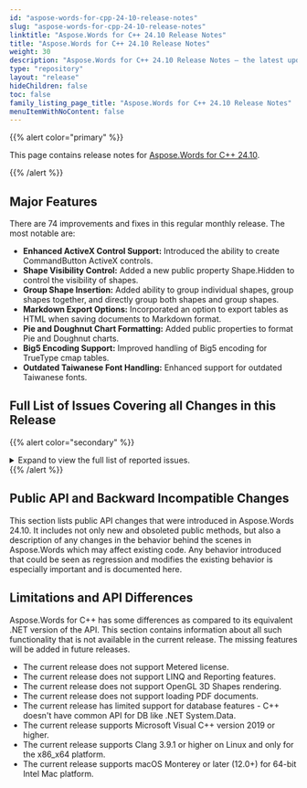 ```yaml
---
id: "aspose-words-for-cpp-24-10-release-notes"
slug: "aspose-words-for-cpp-24-10-release-notes"
linktitle: "Aspose.Words for C++ 24.10 Release Notes"
title: "Aspose.Words for C++ 24.10 Release Notes"
weight: 30
description: "Aspose.Words for C++ 24.10 Release Notes – the latest updates and fixes."
type: "repository"
layout: "release"
hideChildren: false
toc: false
family_listing_page_title: "Aspose.Words for C++ 24.10 Release Notes"
menuItemWithNoContent: false
---
```


{{% alert color="primary" %}}

This page contains release notes for [Aspose.Words for C++ 24.10](https://www.nuget.org/packages/Aspose.Words.Cpp/24.10.0).

{{% /alert %}}

## Major Features

There are 74 improvements and fixes in this regular monthly release. The most notable are:

- **Enhanced ActiveX Control Support:** Introduced the ability to create CommandButton ActiveX controls.
- **Shape Visibility Control:** Added a new public property Shape.Hidden to control the visibility of shapes.
- **Group Shape Insertion:** Added ability to group individual shapes, group shapes together, and directly group both shapes and group shapes.
- **Markdown Export Options:** Incorporated an option to export tables as HTML when saving documents to Markdown format.
- **Pie and Doughnut Chart Formatting:** Added public properties to format Pie and Doughnut charts.
- **Big5 Encoding Support:** Improved handling of Big5 encoding for TrueType cmap tables.
- **Outdated Taiwanese Font Handling:** Enhanced support for outdated Taiwanese fonts.

## Full List of Issues Covering all Changes in this Release

{{% alert color="secondary" %}}
<details><summary>Expand to view the full list of reported issues.</summary>

1. Add overload of InsertGroupShape to group GroupShapes
2. Make ShapeBase.Hidden property public
3. Add feature to create CommandButton ActiveX
4. Manipulation of Doughnut Chart Style
5. Aspose.Words support save as "Web page, Filtered" format
6. Add feature to get ChartType of chart
7. Support for PCL5
8. Image wrapping problem and some content moves to previous page in PDF
9. Chart is rendered improperly
10. Comparison shows wrong SDT tag
11. Corrupted DOCX document is loaded as TXT if load from stream
12. Exception is thrown upon comparing document
13. InvalidOperationException is thrown upon comparing document
14. NC sync error occurs when comparing docx documents
15. Comparison throws NC sync failed exception
16. Document.Compare throws System.InvalidOperationException
17. Compare throws System.InvalidOperationException: NC sync failed
18. Aspose.Words 23.5 Throws "ArgumentOutOfRangeException" when comparing Word documents
19. Formula fields are updated improperly
20. ArithmeticException is thrown upon rendering document to PDF
21. XPS Viewer shows broken signature warning in XPS signed by Aspose.Words
22. Compare lists content controls as modified
23. Inconsistent XmlMapping.IsMapped property behavior with CustomXmlPart null value in SDTs
24. Incorrect wrapping of the justified line
25. DOCX to PDF: Values from Chart axes not rendered
26. Pie charts are rendered with less radius
27. NullReferenceException while reading HTML
28. "RemoveContainingFields" cleanup option removes Hyperlink field in Mail Merge
29. Chinese file names inside the epub file garbled after conversion
30. Aspose.Words allows adding custom document property with name that starts with digits that produced an invalid XML
31. Ranged SDT ids are duplicated in 'foreach'
32. Aspose.Words produces a corrupted document after removing frames
33. Pdf2Word hangs upon loading document
34. Exported OLE objects from RTF cannot be opened within respective tool
35. Consider providing an option to export tables as HTML when saving document to Markdown
36. Aspose.Words loads PDF document very slow
37. Redundant footer is added in the extracted page
38. Aspose.Words hangs upon loading PDF document
39. Footer is changed after open/save document.
40. Linked text box chain is not loaded into the model
41. Webpage to MHTML conversion produces empty document
42. Table overlaps list item text on DOC to PDF conversion
43. Can't add a paragraph to even pages
44. ArgumentException is thrown upon rendering document
45. Image Color Conversion Issue When Saving DOCX as PDF
46. Image color is changed after rendering in .NET Standard
47. Line is lost after rendering document as HtmlFixed
48. DOCX to PDF: Chinese font not applied in output PDF file
49. List items positions are changed after PDF to DOCX conversion
50. ArgumentException is thrown upon rendering document
51. Gradient is lost after rendering document to image
52. DOCX to PDF: Fonts are substituted even though they are available in the fonts folder or installed on the system
53. Chart is rendered improperly
54. Chart with logarithmic axis scaling is rendered improperly
55. Hyperlink is changed after converting DOCX to DOC
56. MailMergeSettings.Query does not work if path to data source contains '#'
57. ArgumentNullException is thrown upon using Document.ExtractPages with hyphenation
58. Characters getting cut off when converting DOCX to PDF
59. Columns width issue on saving to XLSX
60. XmlException is thrown upon loading ODT document
61. PDF produced by Aspose.Words shows warnings upon validation PDF/UA complicance
62. Bad quality of ePub to DOCX conversion
63. Resultant file is corrupt when saving it to the same stream
64. DATE field with french formatting change value to english formatting (DOCX to PDF)
65. Platform issue while running on modern os versions
66. DOCX to PDF rendering issue with Thai char
67. Position of page numbers in TOC are not lined in HTML
68. Cell level SDT is not exported to PDF as editable checkbox
69. Formatting lost after loading from HTML
70. DOCX to MD: Code blocks not converted correctly
71. Document corrupted exception
72. Table Indent property changed after converted from Word to HTML to word
73. MailMerge number format in fr_CH locale
74. Document.UpdateFields does not update HYPERLINK field, leaving its result as "Error! Hyperlink reference not valid"

</details>
{{% /alert %}}

## Public API and Backward Incompatible Changes

This section lists public API changes that were introduced in Aspose.Words 24.10. It includes not only new and obsoleted public methods, but also a description of any changes in the behavior behind the scenes in Aspose.Words which may affect existing code. Any behavior introduced that could be seen as regression and modifies the existing behavior is especially important and is documented here.

## Limitations and API Differences

Aspose.Words for C++ has some differences as compared to its equivalent .NET version of the API. This section contains information about all such functionality that is not available in the current release. The missing features will be added in future releases.

- The current release does not support Metered license.
- The current release does not support LINQ and Reporting features.
- The current release does not support OpenGL 3D Shapes rendering.
- The current release does not support loading PDF documents.
- The current release has limited support for database features - C++ doesn't have common API for DB like .NET System.Data.
- The current release supports Microsoft Visual C++ version 2019 or higher.
- The current release supports Clang 3.9.1 or higher on Linux and only for the x86_x64 platform.
- The current release supports macOS Monterey or later (12.0+) for 64-bit Intel Mac platform.
